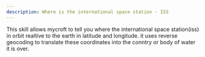 ```yaml
---
description: Where is the international space station - ISS
---
```

This skill allows mycroft to tell you where the international space station(iss) in orbit realtive
to the earth in latitude and longitude. it uses reverse geocoding to translate these coordinates
into the conntry or body of water it is over.
